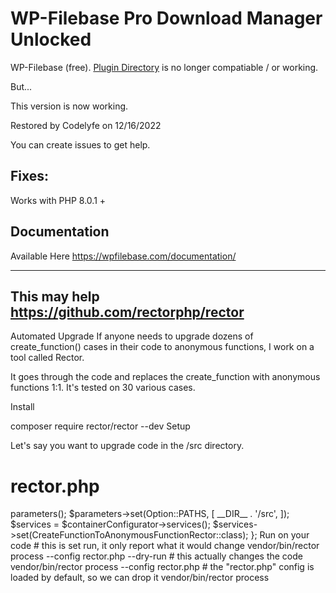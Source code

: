 WP-Filebase Pro Download Manager Unlocked
===============================

WP-Filebase (free). [Plugin Directory](https://wordpress.org/plugins/wp-filebase) is no longer compatiable / or working.

But...

This version is now working. 

Restored by Codelyfe on 12/16/2022

You can create issues to get help.

Fixes:
-------
Works with PHP 8.0.1 + 

Documentation
-------
Available Here https://wpfilebase.com/documentation/

-------

This may help https://github.com/rectorphp/rector
-------


Automated Upgrade
If anyone needs to upgrade dozens of create_function() cases in their code to anonymous functions, I work on a tool called Rector.

It goes through the code and replaces the create_function with anonymous functions 1:1. It's tested on 30 various cases.

Install

composer require rector/rector --dev
Setup

Let's say you want to upgrade code in the /src directory.

# rector.php
<?php

use Rector\Core\Configuration\Option;
use Symfony\Component\DependencyInjection\Loader\Configurator\ContainerConfigurator;
use Rector\Php72\Rector\FuncCall\CreateFunctionToAnonymousFunctionRector;

return static function (ContainerConfigurator $containerConfigurator) {
    $parameters = $containerConfigurator->parameters();
    $parameters->set(Option::PATHS, [
        __DIR__ . '/src',
    ]);

    $services = $containerConfigurator->services();
    $services->set(CreateFunctionToAnonymousFunctionRector::class);
};
Run on your code

# this is set run, it only report what it would change
vendor/bin/rector process --config rector.php --dry-run

# this actually changes the code
vendor/bin/rector process --config rector.php

# the "rector.php" config is loaded by default, so we can drop it
vendor/bin/rector process